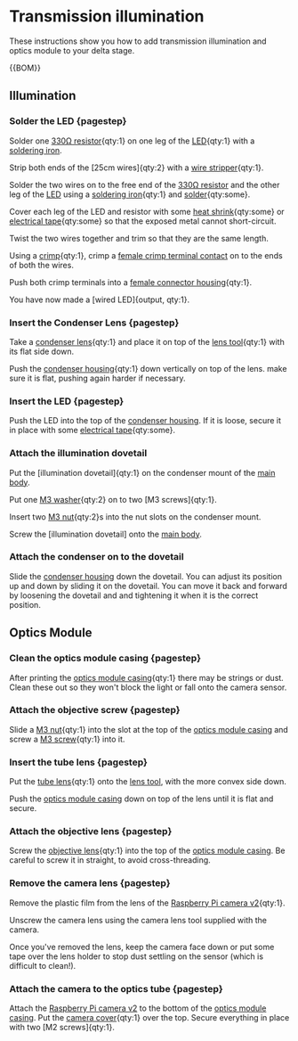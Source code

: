 # Transmission illumination

These instructions show you how to add transmission illumination and optics module to your delta stage.

{{BOM}}

[LED]: models/led.md "{cat:part}"
[25cm wire]: models/wire.md "{cat:part}"
[330Ω resistor]: models/resistor.md "{cat:part}"
[soldering iron]: "{cat:tool}"
[heat shrink]: "{cat:part}"
[electrical tape]: "{cat:part}"
[crimp]: "{cat:tool}"
[wire stripper]: "{cat:tool}"
[female crimp terminal contact]: models/female_crimp_terminal_contact.md "{cat:part}"
[female connector housing]: models/female_connector_housing.md "{cat:part}"
[condenser lens]: models/condenser_lens.md "{cat:part}"
[soldering iron]: "{cat:tool}"
[solder]: "{cat:part}"
[M3 washer]: models/m3_washer.md "{cat:part}"
[M3 screw]: models/m3_screw.md "{cat:part}"
[M2 screw]: models/m2_screw.md "{cat:part}"
[M3 nut]: models/m3_nut.md "{cat:part}"
[Raspberry Pi camera v2]: models/raspberry_pi_camera_v2.md "{cat:part}"
[objective lens]: models/objective_lens.md "{cat:part}"
[tube lens]: models/tube_lens.md "{cat:part}"
[condenser housing]: models/condenser_housing.stl "{cat:3DPrinted}"
[camera cover]: models/camera_cover.stl "{cat:3DPrinted}"
[lens tool]: models/lens_tool.stl "{cat:3DPrinted}"
[optics module casing]: models/optics_module_casing.md "{cat:3DPrinted}"


## Illumination

### Solder the LED {pagestep}

Solder  one [330Ω resistor]{qty:1} on one leg of the [LED]{qty:1} with a [soldering iron]. 

Strip both ends of the [25cm wires]{qty:2} with a [wire stripper]{qty:1}. 

Solder the two wires on to the free end of the [330Ω resistor] and the other leg of the [LED] using a [soldering iron]{qty:1} and [solder]{qty:some}.  

Cover each leg of the LED and resistor with some [heat shrink]{qty:some} or [electrical tape]{qty:some} so that the exposed metal cannot short-circuit. 

Twist the two wires together and trim so that they are the same length.  

Using a [crimp]{qty:1}, crimp a [female crimp terminal contact] on to the ends of both the wires. 

Push both crimp terminals into a [female connector housing]{qty:1}.  

You have now made a [wired LED]{output, qty:1}. 

### Insert the Condenser Lens {pagestep}

Take a [condenser lens]{qty:1} and place it on top of the [lens tool]{qty:1} with its flat side down.  

Push the [condenser housing]{qty:1} down vertically on top of the lens. make sure it is flat, pushing again harder if necessary.

### Insert the LED {pagestep}

Push the LED into the top of the [condenser housing]. If it is loose, secure it in place with some [electrical tape]{qty:some}.

### Attach the illumination dovetail

Put the [illumination dovetail]{qty:1} on the condenser mount of the [main body](fromstep).

Put one [M3 washer]{qty:2} on to two [M3 screws]{qty:1}. 

Insert two [M3 nut]{qty:2}s into the nut slots on the condenser mount.

Screw the [illumination dovetail] onto the [main body](fromstep).

### Attach the condenser on to the dovetail

Slide the [condenser housing] down the dovetail.  You can adjust its position up and down by sliding it on the dovetail.  You can move it back and forward by loosening the dovetail and and tightening it when it is the correct position.


## Optics Module

### Clean the optics module casing {pagestep}

After printing the [optics module casing]{qty:1} there may be strings or dust.  Clean these out so they won't block the light or fall onto the camera sensor.

### Attach the objective screw {pagestep}

Slide a [M3 nut]{qty:1} into the slot at the top of the [optics module casing] and screw a [M3 screw]{qty:1} into it.

### Insert the tube lens {pagestep}

Put the [tube lens]{qty:1} onto the [lens tool], with the more convex side down.

Push the [optics module casing] down on top of the lens until it is flat and secure.

### Attach the objective lens {pagestep}

Screw the [objective lens]{qty:1} into the top of the [optics module casing].  Be careful to screw it in straight, to avoid cross-threading.

### Remove the camera lens {pagestep}

Remove the plastic film from the lens of the [Raspberry Pi camera v2]{qty:1}.

Unscrew the camera lens using the camera lens tool supplied with the camera.

Once you've removed the lens, keep the camera face down or put some tape over the lens holder to stop dust settling on the sensor (which is difficult to clean!).

### Attach the camera to the optics tube {pagestep}

Attach the [Raspberry Pi camera v2] to the bottom of the [optics module casing]. Put the [camera cover]{qty:1} over the top.  Secure everything in place with two [M2 screws]{qty:1}.
